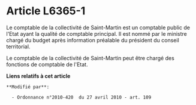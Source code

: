 # Article L6365-1

Le comptable de la collectivité de Saint-Martin est un comptable public de l'Etat ayant la qualité de comptable principal. Il
est nommé par le ministre chargé du budget après information préalable du président du conseil territorial. 

Le comptable de la collectivité de Saint-Martin peut être chargé des fonctions de comptable de l'Etat.

**Liens relatifs à cet article**

	**Modifié par**:

	  - Ordonnance n°2010-420  du 27 avril 2010 - art. 109
